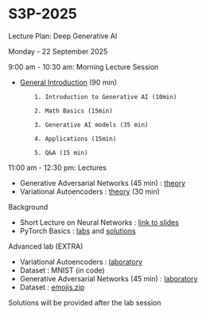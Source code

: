 # S3P-2025

Lecture Plan: Deep Generative AI

Monday - 22 September 2025

9:00 am - 10:30 am: Morning Lecture Session 

- [General Introduction](https://docs.google.com/presentation/d/1uGdbbGyzanByF52tXBmbc32YOhFx6FcK/edit?usp=sharing&ouid=112539102430690321792&rtpof=true&sd=true) (90 min)
  
          1. Introduction to Generative AI (10min)
  
          2. Math Basics (15min)

          3. Generative AI models (35 min)
  
          4. Applications (15min)
  
          5. Q&A (15 min)

11:00 am - 12:30 pm: Lectures
- Generative Adversarial Networks (45 min) : [theory](https://drive.google.com/file/d/14TLT3hOZRbC0gwPQa4ln7XQvyl6jByHc/view?usp=sharing)
- Variational Autoencoders : [theory](https://drive.google.com/file/d/1AGMSI4bW9czul8ArohbL1xEeIDhYYX-_/view) (30 min)


Background
- Short Lecture on Neural Networks : [link to slides](https://docs.google.com/presentation/d/1pWtXgvKu_X7_qLYatealikknRJeeGlLD/edit?usp=sharing&ouid=106033496572193449338&rtpof=true&sd=true)
- PyTorch Basics : [labs](https://colab.research.google.com/drive/1-9HCqKTrDDJuLAgXEg2CuE5cZDXeISeO?usp=sharing) and [solutions](https://colab.research.google.com/drive/1ZgqJk2CG8otieorhkxdpxucLbsO6FTUy?usp=sharing)

Advanced lab (EXTRA)
- Variational Autoencoders : [laboratory](https://colab.research.google.com/drive/1pCLdsbPlCCDvB1QNlQ0RtrRvaS3gomcC?usp=sharing) 
-   Dataset : MNIST (in code)
- Generative Adversarial Networks (45 min) : [laboratory](https://colab.research.google.com/drive/1yMYEqopNNsJuadzhb9_a4k9AYPBjfO_P?usp=sharing)
-   Dataset : [emojis.zip](https://drive.google.com/file/d/1ueA6y9TyHXDJTsSTGpgB_-d3F6lSH5gR/view?usp=sharing)



Solutions will be provided after the lab session

<!--
- [Variational Autoencoders solution](https://colab.research.google.com/drive/14fCH88W4tdh8xL2RlxAgzWMcCWLsbdIU?usp=sharing)
- [Generative Adversarial Networks solution](https://colab.research.google.com/drive/1D1_xaZ5LqhuWWZcOoK3rsrqYPlgk-Ce7?usp=sharing)
-->
